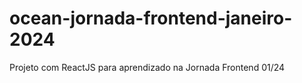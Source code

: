 # ocean-jornada-frontend-janeiro-2024
Projeto com ReactJS para aprendizado na Jornada Frontend 01/24
